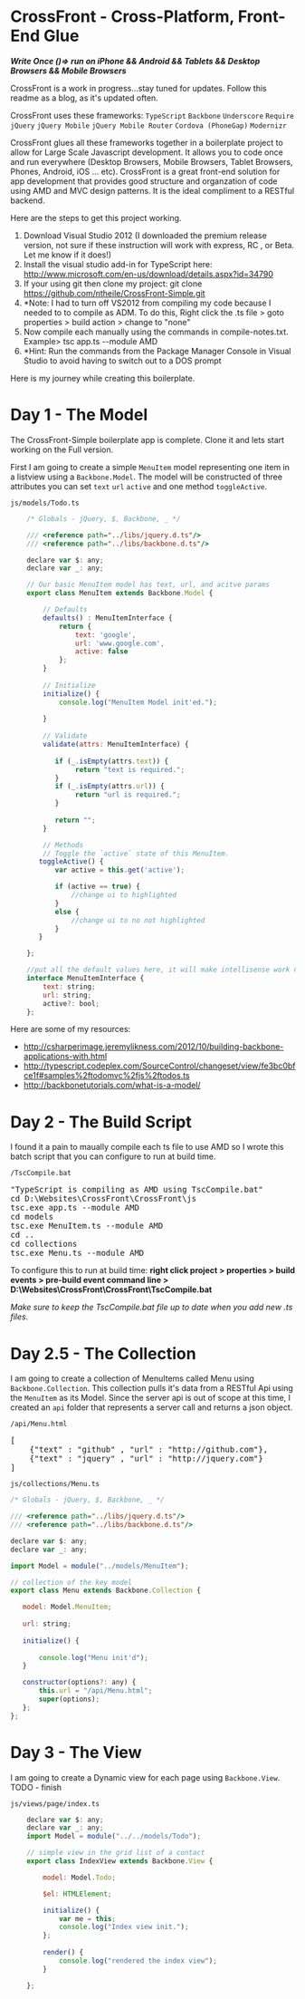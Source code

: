 CrossFront - Cross-Platform, Front-End Glue 
==========================================
**_Write Once ()=> run on iPhone && Android && Tablets && Desktop Browsers && Mobile Browsers_**

CrossFront is a work in progress...stay tuned for updates. Follow this readme as a blog, as it's updated often.

CrossFront uses these frameworks: `TypeScript` `Backbone` `Underscore` `Require`
`jQuery` `jQuery Mobile` `jQuery Mobile Router` 
`Cordova (PhoneGap)` `Modernizr`
	
CrossFront glues all these frameworks together in a boilerplate project to allow for Large Scale Javascript development. It allows you
to code once and run everywhere (Desktop Browsers, Mobile Browsers, Tablet Browsers, Phones, Android, iOS ... etc). CrossFront is a great front-end solution
for app development that provides good structure and organzation of code using AMD and MVC design patterns. It is the ideal compliment to a RESTful backend.

Here are the steps to get this project working.

1. Download Visual Studio 2012 (I downloaded the premium release version, not sure if these instruction will work with express, RC , or Beta. Let me know if it does!)
2. Install the visual studio add-in for TypeScript here: http://www.microsoft.com/en-us/download/details.aspx?id=34790
3. If your using git then clone my project: git clone https://github.com/ntheile/CrossFront-Simple.git
4. *Note:  I had to turn off VS2012 from compiling my code because I needed to to compile as ADM. To do this, Right click the .ts file > goto properties > build action > change to "none"
5. Now compile each manually using the commands in compile-notes.txt. Example> tsc app.ts --module AMD
6. *Hint: Run the commands from the Package Manager Console in Visual Studio to avoid having to switch out to a DOS prompt


Here is my journey while creating this boilerplate.

Day 1 - The Model
==================
The CrossFront-Simple boilerplate app is complete. Clone it and lets start working on the Full version.

First I am going to create a simple `MenuItem` model representing one item in a listview using a `Backbone.Model`. 
The model will be constructed of three attributes you can set `text` `url` `active` 
and one method `toggleActive`.

`js/models/Todo.ts`

```javascript
	/* Globals - jQuery, $, Backbone, _ */

	/// <reference path="../libs/jquery.d.ts"/>
	/// <reference path="../libs/backbone.d.ts"/>

	declare var $: any;
	declare var _: any;

	// Our basic MenuItem model has text, url, and acitve params
	export class MenuItem extends Backbone.Model {

		// Defaults
		defaults() : MenuItemInterface {
			return {
				text: 'google',
				url: 'www.google.com',
				active: false
			};
		}
		
		// Initialize
		initialize() {
			console.log("MenuItem Model init'ed.");
			
		}
		
		// Validate
		validate(attrs: MenuItemInterface) {
		   
		   if (_.isEmpty(attrs.text)) {
				return "text is required.";
		   }
		   if (_.isEmpty(attrs.url)) {
				return "url is required.";
		   }
		   
		   return "";
		}

		// Methods
		// Toggle the `active` state of this MenuItem.
	   toggleActive() {
		   var active = this.get('active');

		   if (active == true) {
			   //change ui to highlighted
		   }
		   else {
			   //change ui to no not highlighted
		   }
	   }   

	};

	//put all the default values here, it will make intellisense work nicely and stuff will be stored nicely too
	interface MenuItemInterface {
		text: string; 
		url: string;    
		active?: bool;
	};
```


Here are some of my resources:
 * http://csharperimage.jeremylikness.com/2012/10/building-backbone-applications-with.html
 * http://typescript.codeplex.com/SourceControl/changeset/view/fe3bc0bfce1f#samples%2ftodomvc%2fjs%2ftodos.ts
 * http://backbonetutorials.com/what-is-a-model/

Day 2 - The Build Script
=====================================
I found it a pain to maually compile each ts file to use AMD so I wrote this batch script that you can configure to run at build time.
 
`/TscCompile.bat`
 
<pre>
"TypeScript is compiling as AMD using TscCompile.bat"
cd D:\Websites\CrossFront\CrossFront\js
tsc.exe app.ts --module AMD
cd models
tsc.exe MenuItem.ts --module AMD
cd ..
cd collections
tsc.exe Menu.ts --module AMD
</pre>
 
To configure this to run at build time:
**right click project > properties > build events > pre-build event command line >  D:\Websites\CrossFront\CrossFront\TscCompile.bat**
 
_Make sure to keep the TscCompile.bat file up to date when you add new .ts files._
 
Day 2.5 - The Collection
====================================
I am going to create a collection of MenuItems called Menu using `Backbone.Collection`. This collection pulls it's data from a
RESTful Api using the `MenuItem` as its Model. Since the server api is out of scope at this time, I created an `api` folder that 
represents a server call and returns a json object.
  
`/api/Menu.html`
<pre>
[
	{"text" : "github" , "url" : "http://github.com"},
	{"text" : "jquery" , "url" : "http://jquery.com"}
]
</pre>
 
 `js/collections/Menu.ts`
 
 ```javascript
 /* Globals - jQuery, $, Backbone, _ */

/// <reference path="../libs/jquery.d.ts"/>
/// <reference path="../libs/backbone.d.ts"/>

declare var $: any;
declare var _: any;

import Model = module("../models/MenuItem");

// collection of the key model 
export class Menu extends Backbone.Collection {

    model: Model.MenuItem;
    
    url: string;
        
    initialize() {
        
        console.log("Menu init'd");
    }

    constructor(options?: any) {
        this.url = "/api/Menu.html";    
        super(options);        
    };
};
 ```
 
Day 3 - The View
===================
I am going to create a Dynamic view for each page using `Backbone.View`. TODO - finish

`js/views/page/index.ts`

```javascript
	declare var $: any;
	declare var _: any;
	import Model = module("../../models/Todo");

	// simple view in the grid list of a contact
	export class IndexView extends Backbone.View {

		model: Model.Todo;

		$el: HTMLElement;   

		initialize() {
			var me = this;
			console.log("Index view init.");
		};
			 
		render() {
			console.log("rendered the index view");
		}

	};
```




